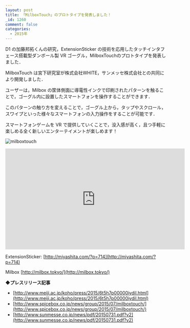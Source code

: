 ```yaml
---
layout: post
title: 「MilboxTouch」のプロトタイプを発表しました！
_id: 1260
comment: false
categories:
  - 2015年
---
```


D1 の加藤邦拓くんの研究，ExtensionSticker の技術を応用したタッチインタフェース搭載型ダンボール製 VR ゴーグル，MilboxTouchのプロトタイプを発表しました．

MilboxTouch は宮下研究室が株式会社WHITE，サンメッセ株式会社との共同により開発しました．

ユーザーは，Milbox の筐体側面に導電性インクで印刷されたパターンを触ることで，ゴーグル内に設置したスマートフォンを操作することができます．

このパターンの触り方を変えることで，ゴーグル上から，タップやスクロール，スワイプといった様々なスマートフォンの入力操作をすることが可能です．

スマートフォンゲームを VR で提供していくことで，没入感が高く，且つ手軽に楽しめる全く新しいエンターテイメントが楽しめます！

![milboxtouch](/wp-content/uploads/2015/07/milboxtouch.png)

<iframe width="560" height="315" src="https://www.youtube.com/embed/9kwcv003t54" frameborder="0" allowfullscreen></iframe>


ExtensionSticker: [http://miyashita.com/?p=714](http://miyashita.com/?p=714)

Milbox [http://milbox.tokyo/](http://milbox.tokyo/)

**◆プレスリリース記事**

- [http://www.meiji.ac.jp/koho/press/2015/6t5h7p00000iydil.html](http://www.meiji.ac.jp/koho/press/2015/6t5h7p00000iydil.html)
- [http://www.spicebox.co.jp/news/group/2015/07/milboxtouch/](http://www.spicebox.co.jp/news/group/2015/07/milboxtouch/)
- [http://www.sunmesse.co.jp/news/pdf/20150731.pdf?v2](http://www.sunmesse.co.jp/news/pdf/20150731.pdf?v2)
